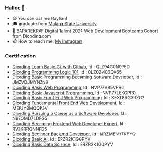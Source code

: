 ### Halloo 👋
- 😄 You can call me Rayhan!
- 🎓 graduate from [Malang State University](https://um.ac.id/)
- 🌱 BAPAREKRAF Digital Talent 2024 Web Development Bootcamp Cohort from [Dicoding.com](https://www.dicoding.com/)
- 📫 How to reach me: [My Instagram](https://www.instagram.com/rayhanardhinarr/)
  
### Certification
* [Dicoding Learn Basic Git with Github](https://www.dicoding.com/certificates/QLZ94G0N9P5D), Id : QLZ94G0N9P5D
* [Dicoding Programming Logic 101](https://www.dicoding.com/certificates/0LZ02M00QX65), Id : 0LZ02M00QX65
* [Dicoding Basic Programming Becoming Software Developer](https://www.dicoding.com/certificates/JMZVDJMYNZN9), Id : JMZVDJMYNZN9
* [Dicoding Basic Web Programming](https://www.dicoding.com/certificates/NVP77V85VPR0), Id : NVP77V85VPR0
* [Dicoding Basic Javascript Programming](https://www.dicoding.com/certificates/NVP77LEKGPR0), Id : NVP77LEKGPR0
* [Dicoding Basic Front End Web Programming](https://www.dicoding.com/certificates/KEXL8RG3RZG2), Id : KEXL8RG3RZG2
* [Dicoding Fundamental Front End Web Development](https://www.dicoding.com/certificates/MEPJY8MQQP3V), Id : MEPJY8MQQP3V
* [Dicoding Pursuing a Career as a Software Developer](https://www.dicoding.com/certificates/N9ZOMD7LDPG5), Id : N9ZOMD7LDPG5
* [Dicoding Becoming Frontend Web Developer Expert](https://www.dicoding.com/certificates/RVZKRRQNNPD5), Id : RVZKRRQNNPD5
* [Dicoding Beginner Backend Developer](https://www.dicoding.com/certificates/MRZMENY7KPYQ), Id : MRZMENY7KPYQ
* [Dicoding Basic AI](https://www.dicoding.com/certificates/ERZR2K1GQPYV), Id : ERZR2K1GQPYV
* [Dicoding Basic Data Science](https://www.dicoding.com/certificates/ERZR2K1GQPYV), Id : ERZR2K1GQPYV
